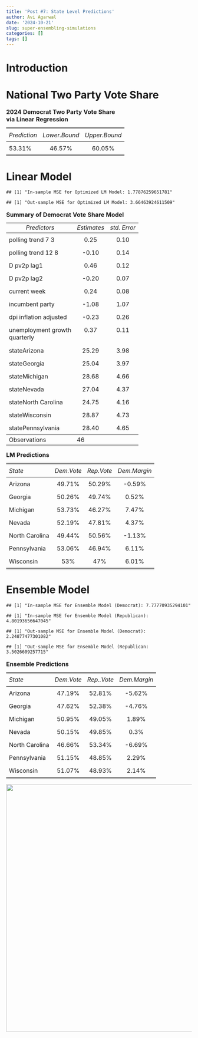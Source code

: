 ```yaml
---
title: 'Post #7: State Level Predictions'
author: Avi Agarwal
date: '2024-10-21'
slug: super-ensembling-simulations
categories: []
tags: []
---
```























































































































# Introduction

# National Two Party Vote Share

<table style="border-collapse:collapse; border:none;">
<caption style="font-weight: bold; text-align:left;">2024 Democrat Two Party Vote Share via Linear Regression</caption>
<tr>
<th style="border-top: double; text-align:center; font-style:italic; font-weight:normal; padding:0.2cm; border-bottom:1px solid black; text-align:left; ">Prediction</th>
<th style="border-top: double; text-align:center; font-style:italic; font-weight:normal; padding:0.2cm; border-bottom:1px solid black; ">Lower.Bound</th>
<th style="border-top: double; text-align:center; font-style:italic; font-weight:normal; padding:0.2cm; border-bottom:1px solid black; ">Upper.Bound</th>
</tr>
<tr>
<td style=" padding:0.2cm; text-align:left; vertical-align:top; text-align:left; border-bottom: double; ">53.31%</td>
<td style=" padding:0.2cm; text-align:left; vertical-align:top; text-align:center; border-bottom: double; ">46.57%</td>
<td style=" padding:0.2cm; text-align:left; vertical-align:top; text-align:center; border-bottom: double; ">60.05%</td>
</tr>
</table>


# Linear Model


```
## [1] "In-sample MSE for Optimized LM Model: 1.77876259651781"
```

```
## [1] "Out-sample MSE for Optimized LM Model: 3.66463924611509"
```

<table style="border-collapse:collapse; border:none;">
<caption style="font-weight: bold; text-align:left;">Summary of Democrat Vote Share Model</caption>
<tr>
<td style=" text-align:center; border-bottom:1px solid; font-style:italic; font-weight:normal;nodv  text-align:left; ">Predictors</td>
<td style=" text-align:center; border-bottom:1px solid; font-style:italic; font-weight:normal;nodv  ">Estimates</td>
<td style=" text-align:center; border-bottom:1px solid; font-style:italic; font-weight:normal;nodv  ">std. Error</td>
</tr>
<tr>
<td style=" padding:0.2cm; text-align:left; vertical-align:top; text-align:left; ">polling trend 7 3</td>
<td style=" padding:0.2cm; text-align:left; vertical-align:top; text-align:center;  ">0.25</td>
<td style=" padding:0.2cm; text-align:left; vertical-align:top; text-align:center;  ">0.10</td>
</tr>
<tr>
<td style=" padding:0.2cm; text-align:left; vertical-align:top; text-align:left; ">polling trend 12 8</td>
<td style=" padding:0.2cm; text-align:left; vertical-align:top; text-align:center;  ">&#45;0.10</td>
<td style=" padding:0.2cm; text-align:left; vertical-align:top; text-align:center;  ">0.14</td>
</tr>
<tr>
<td style=" padding:0.2cm; text-align:left; vertical-align:top; text-align:left; ">D pv2p lag1</td>
<td style=" padding:0.2cm; text-align:left; vertical-align:top; text-align:center;  ">0.46</td>
<td style=" padding:0.2cm; text-align:left; vertical-align:top; text-align:center;  ">0.12</td>
</tr>
<tr>
<td style=" padding:0.2cm; text-align:left; vertical-align:top; text-align:left; ">D pv2p lag2</td>
<td style=" padding:0.2cm; text-align:left; vertical-align:top; text-align:center;  ">&#45;0.20</td>
<td style=" padding:0.2cm; text-align:left; vertical-align:top; text-align:center;  ">0.07</td>
</tr>
<tr>
<td style=" padding:0.2cm; text-align:left; vertical-align:top; text-align:left; ">current week</td>
<td style=" padding:0.2cm; text-align:left; vertical-align:top; text-align:center;  ">0.24</td>
<td style=" padding:0.2cm; text-align:left; vertical-align:top; text-align:center;  ">0.08</td>
</tr>
<tr>
<td style=" padding:0.2cm; text-align:left; vertical-align:top; text-align:left; ">incumbent party</td>
<td style=" padding:0.2cm; text-align:left; vertical-align:top; text-align:center;  ">&#45;1.08</td>
<td style=" padding:0.2cm; text-align:left; vertical-align:top; text-align:center;  ">1.07</td>
</tr>
<tr>
<td style=" padding:0.2cm; text-align:left; vertical-align:top; text-align:left; ">dpi inflation adjusted</td>
<td style=" padding:0.2cm; text-align:left; vertical-align:top; text-align:center;  ">&#45;0.23</td>
<td style=" padding:0.2cm; text-align:left; vertical-align:top; text-align:center;  ">0.26</td>
</tr>
<tr>
<td style=" padding:0.2cm; text-align:left; vertical-align:top; text-align:left; ">unemployment growth<br>quarterly</td>
<td style=" padding:0.2cm; text-align:left; vertical-align:top; text-align:center;  ">0.37</td>
<td style=" padding:0.2cm; text-align:left; vertical-align:top; text-align:center;  ">0.11</td>
</tr>
<tr>
<td style=" padding:0.2cm; text-align:left; vertical-align:top; text-align:left; ">stateArizona</td>
<td style=" padding:0.2cm; text-align:left; vertical-align:top; text-align:center;  ">25.29</td>
<td style=" padding:0.2cm; text-align:left; vertical-align:top; text-align:center;  ">3.98</td>
</tr>
<tr>
<td style=" padding:0.2cm; text-align:left; vertical-align:top; text-align:left; ">stateGeorgia</td>
<td style=" padding:0.2cm; text-align:left; vertical-align:top; text-align:center;  ">25.04</td>
<td style=" padding:0.2cm; text-align:left; vertical-align:top; text-align:center;  ">3.97</td>
</tr>
<tr>
<td style=" padding:0.2cm; text-align:left; vertical-align:top; text-align:left; ">stateMichigan</td>
<td style=" padding:0.2cm; text-align:left; vertical-align:top; text-align:center;  ">28.68</td>
<td style=" padding:0.2cm; text-align:left; vertical-align:top; text-align:center;  ">4.66</td>
</tr>
<tr>
<td style=" padding:0.2cm; text-align:left; vertical-align:top; text-align:left; ">stateNevada</td>
<td style=" padding:0.2cm; text-align:left; vertical-align:top; text-align:center;  ">27.04</td>
<td style=" padding:0.2cm; text-align:left; vertical-align:top; text-align:center;  ">4.37</td>
</tr>
<tr>
<td style=" padding:0.2cm; text-align:left; vertical-align:top; text-align:left; ">stateNorth Carolina</td>
<td style=" padding:0.2cm; text-align:left; vertical-align:top; text-align:center;  ">24.75</td>
<td style=" padding:0.2cm; text-align:left; vertical-align:top; text-align:center;  ">4.16</td>
</tr>
<tr>
<td style=" padding:0.2cm; text-align:left; vertical-align:top; text-align:left; ">stateWisconsin</td>
<td style=" padding:0.2cm; text-align:left; vertical-align:top; text-align:center;  ">28.87</td>
<td style=" padding:0.2cm; text-align:left; vertical-align:top; text-align:center;  ">4.73</td>
</tr>
<tr>
<td style=" padding:0.2cm; text-align:left; vertical-align:top; text-align:left; ">statePennsylvania</td>
<td style=" padding:0.2cm; text-align:left; vertical-align:top; text-align:center;  ">28.40</td>
<td style=" padding:0.2cm; text-align:left; vertical-align:top; text-align:center;  ">4.65</td>
</tr>
<tr>
<td style=" padding:0.2cm; text-align:left; vertical-align:top; text-align:left; padding-top:0.1cm; padding-bottom:0.1cm; border-top:1px solid;">Observations</td>
<td style=" padding:0.2cm; text-align:left; vertical-align:top; padding-top:0.1cm; padding-bottom:0.1cm; text-align:left; border-top:1px solid;" colspan="2">46</td>
</tr>

</table>


<table style="border-collapse:collapse; border:none;">
<caption style="font-weight: bold; text-align:left;">LM Predictions</caption>
<tr>
<th style="border-top: double; text-align:center; font-style:italic; font-weight:normal; padding:0.2cm; border-bottom:1px solid black; text-align:left; ">State</th>
<th style="border-top: double; text-align:center; font-style:italic; font-weight:normal; padding:0.2cm; border-bottom:1px solid black; ">Dem.Vote</th>
<th style="border-top: double; text-align:center; font-style:italic; font-weight:normal; padding:0.2cm; border-bottom:1px solid black; ">Rep.Vote</th>
<th style="border-top: double; text-align:center; font-style:italic; font-weight:normal; padding:0.2cm; border-bottom:1px solid black; ">Dem.Margin</th>
</tr>
<tr>
<td style=" padding:0.2cm; text-align:left; vertical-align:top; text-align:left; ">Arizona</td>
<td style=" padding:0.2cm; text-align:left; vertical-align:top; text-align:center; ">49.71%</td>
<td style=" padding:0.2cm; text-align:left; vertical-align:top; text-align:center; ">50.29%</td>
<td style=" padding:0.2cm; text-align:left; vertical-align:top; text-align:center; ">-0.59%</td>
</tr>
<tr>
<td style=" padding:0.2cm; text-align:left; vertical-align:top; text-align:left; ">Georgia</td>
<td style=" padding:0.2cm; text-align:left; vertical-align:top; text-align:center; ">50.26%</td>
<td style=" padding:0.2cm; text-align:left; vertical-align:top; text-align:center; ">49.74%</td>
<td style=" padding:0.2cm; text-align:left; vertical-align:top; text-align:center; ">0.52%</td>
</tr>
<tr>
<td style=" padding:0.2cm; text-align:left; vertical-align:top; text-align:left; ">Michigan</td>
<td style=" padding:0.2cm; text-align:left; vertical-align:top; text-align:center; ">53.73%</td>
<td style=" padding:0.2cm; text-align:left; vertical-align:top; text-align:center; ">46.27%</td>
<td style=" padding:0.2cm; text-align:left; vertical-align:top; text-align:center; ">7.47%</td>
</tr>
<tr>
<td style=" padding:0.2cm; text-align:left; vertical-align:top; text-align:left; ">Nevada</td>
<td style=" padding:0.2cm; text-align:left; vertical-align:top; text-align:center; ">52.19%</td>
<td style=" padding:0.2cm; text-align:left; vertical-align:top; text-align:center; ">47.81%</td>
<td style=" padding:0.2cm; text-align:left; vertical-align:top; text-align:center; ">4.37%</td>
</tr>
<tr>
<td style=" padding:0.2cm; text-align:left; vertical-align:top; text-align:left; ">North Carolina</td>
<td style=" padding:0.2cm; text-align:left; vertical-align:top; text-align:center; ">49.44%</td>
<td style=" padding:0.2cm; text-align:left; vertical-align:top; text-align:center; ">50.56%</td>
<td style=" padding:0.2cm; text-align:left; vertical-align:top; text-align:center; ">-1.13%</td>
</tr>
<tr>
<td style=" padding:0.2cm; text-align:left; vertical-align:top; text-align:left; ">Pennsylvania</td>
<td style=" padding:0.2cm; text-align:left; vertical-align:top; text-align:center; ">53.06%</td>
<td style=" padding:0.2cm; text-align:left; vertical-align:top; text-align:center; ">46.94%</td>
<td style=" padding:0.2cm; text-align:left; vertical-align:top; text-align:center; ">6.11%</td>
</tr>
<tr>
<td style=" padding:0.2cm; text-align:left; vertical-align:top; text-align:left; border-bottom: double; ">Wisconsin</td>
<td style=" padding:0.2cm; text-align:left; vertical-align:top; text-align:center; border-bottom: double; ">53%</td>
<td style=" padding:0.2cm; text-align:left; vertical-align:top; text-align:center; border-bottom: double; ">47%</td>
<td style=" padding:0.2cm; text-align:left; vertical-align:top; text-align:center; border-bottom: double; ">6.01%</td>
</tr>
</table>


# Ensemble Model


```
## [1] "In-sample MSE for Ensemble Model (Democrat): 7.77770935294101"
```

```
## [1] "In-sample MSE for Ensemble Model (Republican): 4.80193656647045"
```


```
## [1] "Out-sample MSE for Ensemble Model (Democrat): 2.24877477301082"
```

```
## [1] "Out-sample MSE for Ensemble Model (Republican: 3.5026609257715"
```

<table style="border-collapse:collapse; border:none;">
<caption style="font-weight: bold; text-align:left;">Ensemble Predictions</caption>
<tr>
<th style="border-top: double; text-align:center; font-style:italic; font-weight:normal; padding:0.2cm; border-bottom:1px solid black; text-align:left; ">State</th>
<th style="border-top: double; text-align:center; font-style:italic; font-weight:normal; padding:0.2cm; border-bottom:1px solid black; ">Dem.Vote</th>
<th style="border-top: double; text-align:center; font-style:italic; font-weight:normal; padding:0.2cm; border-bottom:1px solid black; ">Rep..Vote</th>
<th style="border-top: double; text-align:center; font-style:italic; font-weight:normal; padding:0.2cm; border-bottom:1px solid black; ">Dem.Margin</th>
</tr>
<tr>
<td style=" padding:0.2cm; text-align:left; vertical-align:top; text-align:left; ">Arizona</td>
<td style=" padding:0.2cm; text-align:left; vertical-align:top; text-align:center; ">47.19%</td>
<td style=" padding:0.2cm; text-align:left; vertical-align:top; text-align:center; ">52.81%</td>
<td style=" padding:0.2cm; text-align:left; vertical-align:top; text-align:center; ">-5.62%</td>
</tr>
<tr>
<td style=" padding:0.2cm; text-align:left; vertical-align:top; text-align:left; ">Georgia</td>
<td style=" padding:0.2cm; text-align:left; vertical-align:top; text-align:center; ">47.62%</td>
<td style=" padding:0.2cm; text-align:left; vertical-align:top; text-align:center; ">52.38%</td>
<td style=" padding:0.2cm; text-align:left; vertical-align:top; text-align:center; ">-4.76%</td>
</tr>
<tr>
<td style=" padding:0.2cm; text-align:left; vertical-align:top; text-align:left; ">Michigan</td>
<td style=" padding:0.2cm; text-align:left; vertical-align:top; text-align:center; ">50.95%</td>
<td style=" padding:0.2cm; text-align:left; vertical-align:top; text-align:center; ">49.05%</td>
<td style=" padding:0.2cm; text-align:left; vertical-align:top; text-align:center; ">1.89%</td>
</tr>
<tr>
<td style=" padding:0.2cm; text-align:left; vertical-align:top; text-align:left; ">Nevada</td>
<td style=" padding:0.2cm; text-align:left; vertical-align:top; text-align:center; ">50.15%</td>
<td style=" padding:0.2cm; text-align:left; vertical-align:top; text-align:center; ">49.85%</td>
<td style=" padding:0.2cm; text-align:left; vertical-align:top; text-align:center; ">0.3%</td>
</tr>
<tr>
<td style=" padding:0.2cm; text-align:left; vertical-align:top; text-align:left; ">North Carolina</td>
<td style=" padding:0.2cm; text-align:left; vertical-align:top; text-align:center; ">46.66%</td>
<td style=" padding:0.2cm; text-align:left; vertical-align:top; text-align:center; ">53.34%</td>
<td style=" padding:0.2cm; text-align:left; vertical-align:top; text-align:center; ">-6.69%</td>
</tr>
<tr>
<td style=" padding:0.2cm; text-align:left; vertical-align:top; text-align:left; ">Pennsylvania</td>
<td style=" padding:0.2cm; text-align:left; vertical-align:top; text-align:center; ">51.15%</td>
<td style=" padding:0.2cm; text-align:left; vertical-align:top; text-align:center; ">48.85%</td>
<td style=" padding:0.2cm; text-align:left; vertical-align:top; text-align:center; ">2.29%</td>
</tr>
<tr>
<td style=" padding:0.2cm; text-align:left; vertical-align:top; text-align:left; border-bottom: double; ">Wisconsin</td>
<td style=" padding:0.2cm; text-align:left; vertical-align:top; text-align:center; border-bottom: double; ">51.07%</td>
<td style=" padding:0.2cm; text-align:left; vertical-align:top; text-align:center; border-bottom: double; ">48.93%</td>
<td style=" padding:0.2cm; text-align:left; vertical-align:top; text-align:center; border-bottom: double; ">2.14%</td>
</tr>
</table>


<img src="{{< blogdown/postref >}}index_files/figure-html/unnamed-chunk-59-1.png" width="672" />

